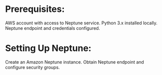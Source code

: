 # Prerequisites:

AWS account with access to Neptune service.
Python 3.x installed locally.
Neptune endpoint and credentials configured.

# Setting Up Neptune:

Create an Amazon Neptune instance.
Obtain Neptune endpoint and configure security groups.
